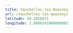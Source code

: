 ```yaml
---
title: Vauchelles-les-Quesnoy
url: /vauchelles-les-quesnoy/
latitude: 50.1026071
longitude: 1.8888341000000002
---
```

